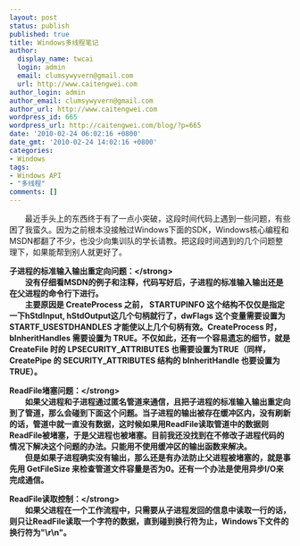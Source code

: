 ```yaml
---
layout: post
status: publish
published: true
title: Windows多线程笔记
author:
  display_name: twcai
  login: admin
  email: clumsywyvern@gmail.com
  url: http://www.caitengwei.com
author_login: admin
author_email: clumsywyvern@gmail.com
author_url: http://www.caitengwei.com
wordpress_id: 665
wordpress_url: http://caitengwei.com/blog/?p=665
date: '2010-02-24 06:02:16 +0800'
date_gmt: '2010-02-24 14:02:16 +0800'
categories:
- Windows
tags:
- Windows API
- "多线程"
comments: []
---
```

<p>　　最近手头上的东西终于有了一点小突破，这段时间代码上遇到一些问题，有些困了我蛮久。因为之前根本没接触过Windows下面的SDK，Windows核心编程和MSDN都翻了不少，也没少向集训队的学长请教。把这段时间遇到的几个问题整理下，如果能帮到别人就更好了。</p>
<p><strong>子进程的标准输入输出重定向问题：<&#47;strong><br />
　　没有仔细看MSDN的例子和注释，代码写好后，子进程的标准输入输出还是在父进程的命令行下进行。<br />
　　主要原因是 CreateProcess 之前， STARTUPINFO 这个结构不仅仅是指定一下hStdInput, hStdOutput这几个句柄就行了，dwFlags 这个变量需要设置为 STARTF_USESTDHANDLES 才能使以上几个句柄有效。CreateProcess 时，bInheritHandles 需要设置为 TRUE。不仅如此，还有一个容易遗忘的细节，就是 CreateFile 时的 LPSECURITY_ATTRIBUTES 也需要设置为TRUE（同样，CreatePipe 的 SECURITY_ATTRIBUTES 结构的 bInheritHandle 也要设置为TRUE）。</p>
<p><strong>ReadFile堵塞问题：<&#47;strong><br />
　　如果父进程和子进程通过匿名管道来通信，且把子进程的标准输入输出重定向到了管道，那么会碰到下面这个问题。当子进程的输出被存在缓冲区内，没有刷新的话，管道中就一直没有数据，这时候如果用ReadFile读取管道中的数据则ReadFile被堵塞，于是父进程也被堵塞。目前我还没找到在不修改子进程代码的情况下解决这个问题的办法。只能用不使用缓冲区的输出函数来解决。<br />
　　但是如果子进程确实没有输出，那么还是有办法防止父进程被堵塞的，就是事先用 GetFileSize 来检查管道文件容量是否为0。还有一个办法是使用异步I&#47;O来完成通信。</p>
<p><strong>ReadFile读取控制：<&#47;strong><br />
　　如果父进程在一个工作流程中，只需要从子进程发回的信息中读取一行的话，则只让ReadFile读取一个字符的数据，直到碰到换行符为止，Windows下文件的换行符为"\r\n"。</p>
